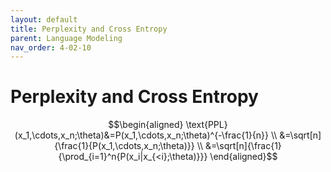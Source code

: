 ```yaml
---
layout: default
title: Perplexity and Cross Entropy
parent: Language Modeling
nav_order: 4-02-10
---
```


# Perplexity and Cross Entropy

$$\begin{aligned}
\text{PPL}(x_1,\cdots,x_n;\theta)&=P(x_1,\cdots,x_n;\theta)^{-\frac{1}{n}} \\
&=\sqrt[n]{\frac{1}{P(x_1,\cdots,x_n;\theta)}} \\
&=\sqrt[n]{\frac{1}{\prod_{i=1}^n{P(x_i|x_{<i};\theta)}}}
\end{aligned}$$

